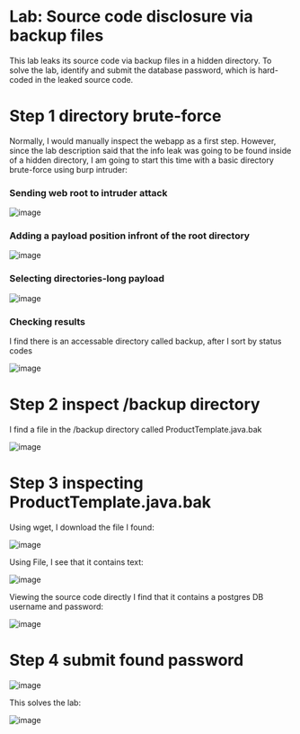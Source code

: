 # Lab: Source code disclosure via backup files

This lab leaks its source code via backup files in a hidden directory. To solve the lab, identify and submit the database password, which is hard-coded in the leaked source code. 

# Step 1 directory brute-force

Normally, I would manually inspect the webapp as a first step. However, since the lab description said that the info leak was going to be found inside of a hidden directory, I am going to start this time with a basic directory brute-force using burp intruder:

### Sending web root to intruder attack

![image](https://user-images.githubusercontent.com/83407557/209584135-bacbbaa7-b0e4-4197-8755-5d734f33e86f.png)

### Adding a payload position infront of the root directory

![image](https://user-images.githubusercontent.com/83407557/209584177-a8965297-437f-48fc-80a9-c5261719022c.png)

### Selecting directories-long payload

![image](https://user-images.githubusercontent.com/83407557/209584233-d0650030-8822-4d06-865a-d5d37fa0c277.png)

### Checking results

I find there is an accessable directory called backup, after I sort by status codes

![image](https://user-images.githubusercontent.com/83407557/209584500-3c92f856-fbbc-41d0-be24-e020366302be.png)

# Step 2 inspect /backup directory

I find a file in the /backup directory called ProductTemplate.java.bak

![image](https://user-images.githubusercontent.com/83407557/209584661-beba7b35-b4ae-4183-870d-81cddba88ce4.png)

# Step 3 inspecting ProductTemplate.java.bak

Using wget, I download the file I found:

![image](https://user-images.githubusercontent.com/83407557/209584808-a682d9be-e632-4d48-95fe-67b47da7d943.png)

Using File, I see that it contains text:

![image](https://user-images.githubusercontent.com/83407557/209584826-1bf2ece7-c575-4714-b59b-612229e3774c.png)

Viewing the source code directly I find that it contains a postgres DB username and password:

![image](https://user-images.githubusercontent.com/83407557/209584936-2742044a-8e9b-4cd5-b313-22058cc92df9.png)

# Step 4 submit found password

![image](https://user-images.githubusercontent.com/83407557/209584975-eaa5576f-1f37-460c-a661-12a0f8bb20d6.png)

This solves the lab:

![image](https://user-images.githubusercontent.com/83407557/209584999-07da01cc-f2e3-4fd5-83b7-ede0804a5955.png)

